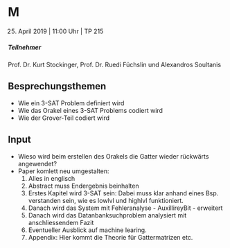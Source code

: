 # M

25. April 2019 | 11:00 Uhr | TP 215

##### Teilnehmer

Prof. Dr. Kurt Stockinger, Prof. Dr. Ruedi Füchslin und Alexandros Soultanis

## Besprechungsthemen

- Wie ein 3-SAT Problem definiert wird
- Wie das Orakel eines 3-SAT Problems codiert wird
- Wie der Grover-Teil codiert wird

## Input

- Wieso wird beim erstellen des Orakels die Gatter wieder rückwärts angewendet?
- Paper komlett neu umgestalten:
  1. Alles in englisch
  2. Abstract muss Endergebnis beinhalten
  3. Erstes Kapitel wird 3-SAT sein: Dabei muss klar anhand eines Bsp. verstanden sein, wie es lowlvl und highlvl funktioniert.
  4. Danach wird das System mit Fehleranalyse - AuxillireyBit - erweitert
  5. Danach wird das Datanbanksuchproblem analysiert mit anschliessendem Fazit
  6. Eventueller Ausblick auf machine learing.
  7. Appendix: Hier kommt die Theorie für Gattermatrizen etc.

